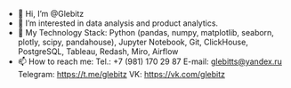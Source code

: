 - 👋 Hi, I’m @Glebitz
- 👀 I’m interested in data analysis and product analytics.
- 🌱 My Technology Stack: Python (pandas, numpy, matplotlib, seaborn, plotly, scipy, pandahouse), Jupyter Notebook, Git, ClickHouse, PostgreSQL, Tableau, Redash, Miro, Airflow
- 📫 How to reach me:
        Tel.: +7 (981) 170 29 87
        E-mail: glebitts@yandex.ru
        Telegram: https://t.me/glebitz
        VK: https://vk.com/glebitz

<!---
Glebitz/Glebitz is a ✨ special ✨ repository because its `README.md` (this file) appears on your GitHub profile.
You can click the Preview link to take a look at your changes.
--->
